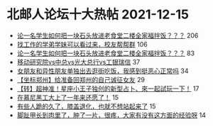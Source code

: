 # 北邮人论坛十大热帖 2021-12-15

- [论一名学生如何把一块石头放进老食堂二楼全家福拌饭？？？](https://bbs.byr.cn/article/Picture/3308229) 206
- [找工作的学弟学妹可以看过来，校友帮帮群](https://bbs.byr.cn/article/WorkLife/1178145) 106
- [论一名学生如何把一块石头放进老食堂二楼全家福拌饭？？？](https://bbs.byr.cn/article/Talking/6320455) 83
- [移动研究院vs中总vs光大总行vs工银瑞信](https://bbs.byr.cn/article/Job/2152026) 37
- [女朋友和异性朋友单独出去逛街吃饭，我感到挺恶心正常吗](https://bbs.byr.cn/article/Feeling/3181600) 34
- [【坐标郑州】给准备回郑州的自己诚征女友](https://bbs.byr.cn/article/Friends/2009738) 29
- [【转】超神准！星座小王子独创的新型占卜、來一起試玩一下！](https://bbs.byr.cn/article/Constellations/326533) 17
- [在慕尼黑工大上了一年来还愿了！](https://bbs.byr.cn/article/GoAbroad/381814) 15
- [有些人跪的久了，膝盖退化，也就不想站起来了](https://bbs.byr.cn/article/Hero/122032) 15
- [脚趾甲长到肉里了，肿了一片，很疼，大家有没有这方面的经验呀](https://bbs.byr.cn/article/Health/227451) 14


